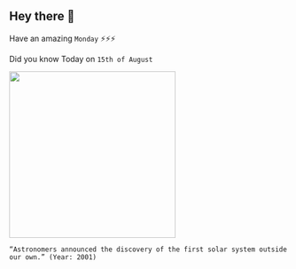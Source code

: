 ## Hey there 👋
Have an amazing `Monday` ⚡⚡⚡

Did you know Today on `15th of August`
 
 [<img src="https://www.telegraph.co.uk/content/dam/science/2017/02/22/JS121434226_PA_TRAPPIST-1-solar-system_trans_NvBQzQNjv4BqkG1sgSWw5LSQoolLf0IcOtqZrElOoFXWeNRb-OSesHU.jpg" width="300" />](https://www.republicworld.com/technology-news/science/astronomers-discovered-1st-solar-system-outside-our-own-in-2001.html) 
 ```
“Astronomers announced the discovery of the first solar system outside our own.” (Year: 2001)
```
